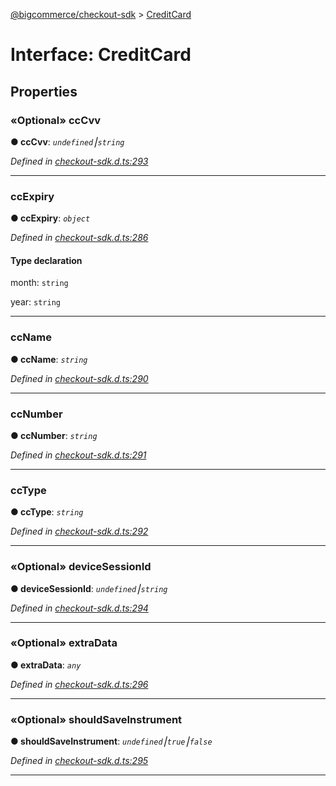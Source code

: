 [@bigcommerce/checkout-sdk](../README.md) > [CreditCard](../interfaces/creditcard.md)



# Interface: CreditCard


## Properties
<a id="cccvv"></a>

### «Optional» ccCvv

**●  ccCvv**:  *`undefined`⎮`string`* 

*Defined in [checkout-sdk.d.ts:293](https://github.com/bigcommerce/checkout-sdk-js/blob/76e2d49/dist/checkout-sdk.d.ts#L293)*





___

<a id="ccexpiry"></a>

###  ccExpiry

**●  ccExpiry**:  *`object`* 

*Defined in [checkout-sdk.d.ts:286](https://github.com/bigcommerce/checkout-sdk-js/blob/76e2d49/dist/checkout-sdk.d.ts#L286)*


#### Type declaration




 month: `string`






 year: `string`







___

<a id="ccname"></a>

###  ccName

**●  ccName**:  *`string`* 

*Defined in [checkout-sdk.d.ts:290](https://github.com/bigcommerce/checkout-sdk-js/blob/76e2d49/dist/checkout-sdk.d.ts#L290)*





___

<a id="ccnumber"></a>

###  ccNumber

**●  ccNumber**:  *`string`* 

*Defined in [checkout-sdk.d.ts:291](https://github.com/bigcommerce/checkout-sdk-js/blob/76e2d49/dist/checkout-sdk.d.ts#L291)*





___

<a id="cctype"></a>

###  ccType

**●  ccType**:  *`string`* 

*Defined in [checkout-sdk.d.ts:292](https://github.com/bigcommerce/checkout-sdk-js/blob/76e2d49/dist/checkout-sdk.d.ts#L292)*





___

<a id="devicesessionid"></a>

### «Optional» deviceSessionId

**●  deviceSessionId**:  *`undefined`⎮`string`* 

*Defined in [checkout-sdk.d.ts:294](https://github.com/bigcommerce/checkout-sdk-js/blob/76e2d49/dist/checkout-sdk.d.ts#L294)*





___

<a id="extradata"></a>

### «Optional» extraData

**●  extraData**:  *`any`* 

*Defined in [checkout-sdk.d.ts:296](https://github.com/bigcommerce/checkout-sdk-js/blob/76e2d49/dist/checkout-sdk.d.ts#L296)*





___

<a id="shouldsaveinstrument"></a>

### «Optional» shouldSaveInstrument

**●  shouldSaveInstrument**:  *`undefined`⎮`true`⎮`false`* 

*Defined in [checkout-sdk.d.ts:295](https://github.com/bigcommerce/checkout-sdk-js/blob/76e2d49/dist/checkout-sdk.d.ts#L295)*





___


